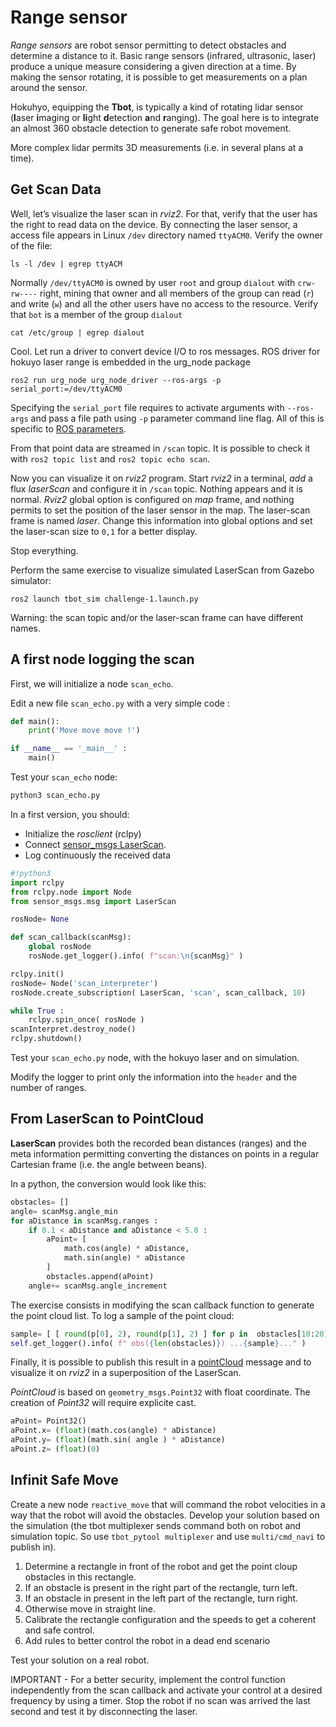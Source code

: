 # Range sensor

*Range sensors* are robot sensor permitting to detect obstacles and determine a distance to it.
Basic range sensors (infrared, ultrasonic, laser) produce a unique measure considering a given direction at a time.
By making the sensor rotating, it is possible to get measurements on a plan around the sensor.

Hokuhyo, equipping the **Tbot**, is typically a kind of rotating lidar sensor (**l**aser **i**maging or **li**ght **d**etection **a**nd **r**anging).
The goal here is to integrate an almost 360 obstacle detection to generate safe robot movement.

More complex lidar permits 3D measurements (i.e. in several plans at a time).


## Get Scan Data

Well, let’s visualize the laser scan in _rviz2_.
For that, verify that the user has the right to read data on the device.
By connecting the laser sensor, a access file appears in Linux `/dev` directory named `ttyACM0`.
Verify the owner of the file:

```console
ls -l /dev | egrep ttyACM
```

Normally `/dev/ttyACM0` is owned by user `root` and group `dialout` with `crw-rw----` right, mining that owner and all members of the group can read (`r`) and write (`w`) and all the other users have no access to the resource.
Verify that `bot` is a member of the group `dialout`

```console
cat /etc/group | egrep dialout 
```

Cool.
Let run a driver to convert device I/O to ros messages.
ROS driver for hokuyo laser range is embedded in the urg_node package 

```console
ros2 run urg_node urg_node_driver --ros-args -p serial_port:=/dev/ttyACM0
```

Specifying the `serial_port` file requires to activate arguments with `--ros-args` and pass a file path using `-p` parameter command line flag. 
All of this is specific to [ROS parameters](https://docs.ros.org/en/iron/Concepts/Basic/About-Parameters.html).

From that point data are streamed in `/scan` topic.
It is possible to check it with `ros2 topic list` and `ros2 topic echo scan`.

Now you can visualize it on _rviz2_ program.
Start _rviz2_ in a terminal, _add_ a flux _laserScan_ and configure it in `/scan` topic.
Nothing appears and it is normal.
_Rviz2_ global option is configured on _map_ frame, and nothing permits to set the position of the laser sensor in the map.
The laser-scan frame is named _laser_.
Change this information into global options and set the laser-scan size to `0,1` for a better display.

Stop everything.

Perform the same exercise to visualize simulated LaserScan from Gazebo simulator:

```
ros2 launch tbot_sim challenge-1.launch.py
```

Warning: the scan topic and/or the laser-scan frame can have different names.

## A first node logging the scan

First, we will initialize a node `scan_echo`.

Edit a new file `scan_echo.py` with a very simple code :

```python
def main():
    print('Move move move !')

if __name__ == '_main__' :
    main()
```

Test your `scan_echo` node:

```python
python3 scan_echo.py
```

In a first version, you should:

- Initialize the _rosclient_ (rclpy)
- Connect [sensor_msgs LaserScan](https://docs.ros2.org/iron/api/sensor_msgs/msg/LaserScan.html).
- Log continuously the received data

```python
#!python3
import rclpy
from rclpy.node import Node
from sensor_msgs.msg import LaserScan

rosNode= None

def scan_callback(scanMsg):
    global rosNode
    rosNode.get_logger().info( f"scan:\n{scanMsg}" )

rclpy.init()
rosNode= Node('scan_interpreter')
rosNode.create_subscription( LaserScan, 'scan', scan_callback, 10)

while True :
    rclpy.spin_once( rosNode )
scanInterpret.destroy_node()
rclpy.shutdown()
```


Test your `scan_echo.py` node, with the hokuyo laser and on simulation.

Modify the logger to print only the information into the `header` and the number of ranges.


## From LaserScan to PointCloud

**LaserScan** provides both the recorded bean distances (ranges) and the meta information permitting converting the distances on points in a regular Cartesian frame (i.e. the angle between beans).

In a python, the conversion would look like this:

```python
obstacles= []
angle= scanMsg.angle_min
for aDistance in scanMsg.ranges :
    if 0.1 < aDistance and aDistance < 5.0 :
        aPoint= [
            math.cos(angle) * aDistance,
            math.sin(angle) * aDistance
        ]
        obstacles.append(aPoint)
    angle+= scanMsg.angle_increment
```

The exercise consists in modifying the scan callback function to generate the point cloud list.
To log a sample of the point cloud:

```python
sample= [ [ round(p[0], 2), round(p[1], 2) ] for p in  obstacles[10:20] ]
self.get_logger().info( f" obs({len(obstacles)}) ...{sample}..." )
```

Finally, it is possible to publish this result in a [pointCloud](https://docs.ros2.org/iron/api/sensor_msgs/msg/PointCloud.html) message and to visualize it on _rviz2_ in a superposition of the LaserScan.

_PointCloud_ is based on `geometry_msgs.Point32` with float coordinate.
The creation of _Point32_ will require explicite cast.

```python
aPoint= Point32()
aPoint.x= (float)(math.cos(angle) * aDistance)
aPoint.y= (float)(math.sin( angle ) * aDistance)
aPoint.z= (float)(0)
```

## Infinit Safe Move

Create a new node `reactive_move` that will command the robot velocities in a way that the robot will avoid the obstacles.
Develop your solution based on the simulation (the tbot multiplexer sends command both on robot and simulation topic. So use `tbot_pytool multiplexer` and use `multi/cmd_navi` to publish in).

1. Determine a rectangle in front of the robot and get the point cloup obstacles in this rectangle.
2. If an obstacle is present in the right part of the rectangle, turn left.
3. If an obstacle in present in the left part of the rectangle, turn right.
4. Otherwise move in straight line.
5. Calibrate the rectangle configuration and the speeds to get a coherent and safe control.
6. Add rules to better control the robot in a dead end scenario

Test your solution on a real robot.

IMPORTANT - For a better security, implement the control function independently from the scan callback and activate your control at a desired frequency by using a timer.
Stop the robot if no scan was arrived the last second and test it by disconnecting the laser.
